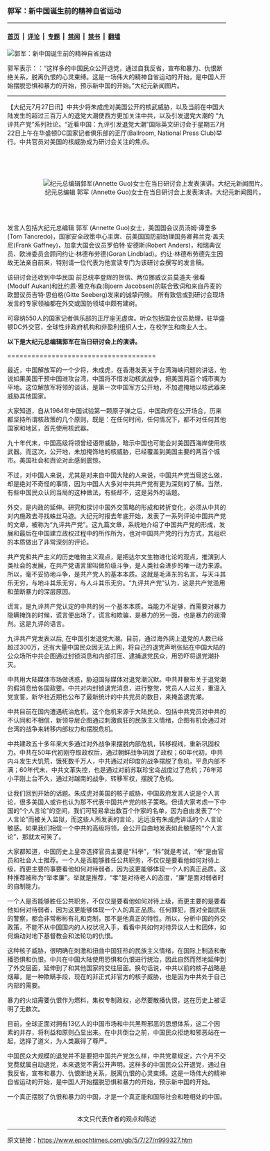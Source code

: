 ### 郭军：新中国诞生前的精神自省运动

---

#### [首页](../../../..?n999327) &nbsp;|&nbsp; [评论](../../../../../epoch-comment?n999327) &nbsp;|&nbsp; [专题](../../../../../epoch-special?n999327) &nbsp;|&nbsp; [禁闻](../../../../../epoch-news?n999327) &nbsp;|&nbsp; [禁书](../../../../../books?n999327) &nbsp;|&nbsp; [翻墙](https://github.com/gfw-breaker/nogfw/blob/master/README.md?n999327)


<div><img alt="郭军：新中国诞生前的精神自省运动" class="attachment-djy_600_400 size-djy_600_400 wp-post-image" src="https://i.epochtimes.com/assets/uploads/2005/07/507272929789-450x675.jpg"/>
<div class="caption">
 <p>
  郭军表示：：“这样多的中国民众公开退党，通过自我反省，宣布和暴力、仇恨断绝关系，脱离仇恨的心灵束缚。这是一场伟大的精神自省运动的开始，是中国人开始摆脱恐惧和暴力的开始，预示新中国的开始。”大纪元新闻图片。
 </p>
</div></div><hr/><div class="post_content" id="artbody" itemprop="articleBody">
 <!-- article content begin -->
 <p>
  【大纪元7月27日讯】中共少将朱成虎对美国公开的核武威胁，以及当前在中国大陆发生的超过三百万人的退党大潮使西方更加关注中共，以及引发退党大潮的 “九评共产党”系列社论。“近看中国：九评引发退党大潮”国际英文研讨会于星期五7月22日上午在华盛顿DC国家记者俱乐部的正厅(Ballroom, National Press Club)举行。中共官员对美国的核威胁成为研讨会关注的焦点。
 </p>
 <p>
  <center>
   <br/>
   <ok href=" https://i.epochtimes.com/assets/uploads/2005/07/507272142789-600x400.jpg" rel="noreferrer noopener" target="_blank">
    <img alt="" class="size-large wp-image-7233847" src="https://i.epochtimes.com/assets/uploads/2005/07/507272142789-600x400.jpg" title=""/>
   </ok>
  </center>
 </p>
 <p>
  <center>
   <br/>
   <figure aria-describedby="caption-attachment-7233819" class="wp-caption aligncenter" id="attachment_7233819" style="width: 600px">
    <ok href=" https://i.epochtimes.com/assets/uploads/2005/07/507272718789-600x400.jpg" rel="noreferrer noopener" target="_blank">
     <img alt="纪元总编辑郭军(Annette Guo)女士在当日研讨会上发表演讲。大纪元新闻图片。" class="size-large wp-image-7233819" src="https://i.epochtimes.com/assets/uploads/2005/07/507272718789-600x400.jpg" title="纪元总编辑郭军(Annette Guo)女士在当日研讨会上发表演讲。大纪元新闻图片。"/>
    </ok>
    <br/><figcaption class="wp-caption-text" id="caption-attachment-7233819">
     纪元总编辑
     <ok href="https://www.epochtimes.com/gb/tag/%E9%83%AD%E5%86%9B.html">
      郭军
     </ok>
     (Annette Guo)女士在当日研讨会上发表演讲。大纪元新闻图片。
    </figcaption><br/>
   </figure><br/>
  </center>
 </p>
 <p>
  发言人包括大纪元总编辑
  <ok href="https://www.epochtimes.com/gb/tag/%E9%83%AD%E5%86%9B.html">
   郭军
  </ok>
  (Annette Guo)女士，美国国会议员汤姆·谭奎多(Tom Tancredo)，国家安全政策中心主席、前美国国防部助理国务卿弗兰克·盖夫尼(Frank Gaffney)，加拿大国会议员罗伯特·安德斯(Robert Anders)，和瑞典议员、欧洲委员会顾问约让·林德布劳德(Goran Lindblad)。约让·林德布劳德先生因故无法亲自前来，特别请一位代表为他宣读专门为该研讨会撰写的发言稿。
 </p>
 <p>
  该研讨会还收到中华民国 前总统李登辉的贺信、两位挪威议员莫道夫·傲看(Modulf Aukan)和比约恩·雅克布森(Bjoern Jacobsen)的联合致词和来自丹麦的欧盟议员吉特·思伯格(Gitte Seeberg)发来的诚挚问候。 所有致信或到研讨会现场发言的专家领袖都在外交或国防领域中颇有建树。
 </p>
 <p>
  可容纳550人的国家记者俱乐部的正厅座无虚席。听众包括国会议员助理，驻华盛顿DC外交官，全球性非政府机构和非盈利组织人士，在校学生和商业人士。
 </p>
 <p>
  <b>
   以下是大纪元总编辑郭军在当日研讨会上的演讲。
  </b>
 </p>
 <p>
  =====================================
 </p>
 <p>
  最近，中国解放军的一个少将，朱成虎，在香港发表关于台湾海峡问题的讲话，他说如果美国干预中国进攻台湾，中国将不惜发动核武战争，把美国两百个城市夷为平地。这位解放军将领的谈话，是第一次中国军方公开地，不加遮掩地以核武器来威胁其他国家。
 </p>
 <p>
  大家知道，自从1964年中国试验第一颗原子弹之后，中国政府在公开场合，历来都坚持所谓核政策的几个原则，既是：在任何时间，任何情况下，都不对任何其他国家和地区，首先使用核武器。
 </p>
 <p>
  九十年代末，中国高级将领曾经语带威胁，暗示中国也可能会对美国西海岸使用核武器。而这次，公开地，未加掩饰地的核威胁，已经覆盖到美国主要的两百个城市。美国社会和舆论对此感到震惊。
 </p>
 <p>
  不过，对中国人来说，尤其是对来自中国大陆的人来说，中国共产党当局这么做，却是绝对不奇怪的事情，因为中国人大多对中共共产党有更为深刻的了解。当然，有些中国民众认同当局的这种做法，有些却不，这是另外的话题。
 </p>
 <p>
  外交，是内政的延伸。研究和探讨中国外交策略的形成和转折变化，必须从中共的对内施政去寻找蛛丝马迹。大纪元时报去年底开始，发表了一系列评论中国共产党的文章，被称为“九评共产党”。这九篇文章，系统地介绍了中国共产党的形成，发展和最后在中国建立政权过程中的所作所为，也对中国共产党的行为方式，其组织的本质做出了非常深刻的评论。
 </p>
 <p>
  共产党和共产主义的历史唯物主义观点，是把达尔文生物进化论的观点，推演到人类社会的发展，在共产党语言里叫做阶级斗争，是人类社会进步的唯一动力来源。所以，毫不妥协地斗争，是共产党人的基本本质。这就是毛泽东的名言，与天斗其乐无穷，与地斗其乐无穷，与人斗其乐无穷。“九评共产党”认为，这是共产党滥用和垄断暴力的深层原因。
 </p>
 <p>
  谎言，是九评共产党认定的中共的另一个基本本质。当能力不足够，而需要对暴力隐瞒掩饰的时候，谎言便出场了，谎言和欺骗，是暴力的另一面，也是暴力的润滑剂。这是九评的语言。
 </p>
 <p>
  九评共产党发表以后, 在中国引发退党大潮。目前，通过海外网上退党的人数已经超过300万，还有大量中国民众因无法上网，将自己的退党声明张贴在中国大陆的公众场所中共企图通过封锁消息和内部打压、逮捕退党民众，用恐吓将退党潮扑灭。
 </p>
 <p>
  中共用大陆媒体市场做诱惑，胁迫国际媒体对退党潮沉默。中共并散布关于退党潮的假消息给各国政要。中共对内封锁退党消息，进行整党，党员人人过关，重温入党宣誓。新华社近期也公布了最新统计的中共党员的数目，来掩盖退党潮。
 </p>
 <p>
  中共目前在国内遭遇统治危机，这个危机来源于大陆民众、包括中共党员对中共的不认同和不相信，新领导层企图通过刺激疯狂的民族主义情绪，企图有机会通过对台湾的战争来转移内部权力和摆脱危机。
 </p>
 <p>
  中共建政五十多年来大多通过对外战争来摆脱内部危机，转移视线，重新巩固权力。中共在50年代初刚夺取政权后，通过朝鲜战争巩固了政权；60年代初，中共内斗发生大饥荒，饿死数千万人，中共通过对印度的战争摆脱了危机，平息内部不满；60年代末，中共文革失控，也是通过对前苏联珍宝岛战度过了危机；76年邓小平刚上台不久，通过对越南的战争，转移军权，摆脱了危机。
 </p>
 <p>
  让我们回到开始的话题。朱成虎对美国的核子威胁，中国政府发言人说是个人言论，很多美国人或许也认为那不代表中国共产党的核子策略。但请大家考虑一下中国的“个人言论”的空间，我们可轻易拿出数百个作家的名单，因为自由发表了“个人言论”而被关入监狱，而这些人所发表的言论，远远没有朱成虎讲话的个人言论敏感。如果我们相信一个中共的高级将领，会公开自由地发表如此敏感的“个人言论”，那就太可笑了。
 </p>
 <p>
  大家都知道，中国历史上皇帝选择官员主要是“科举”，“科”就是考试，“举”是由官员和社会人士推荐。一个人是否能够胜任公共职务，不仅仅是要看他如何对待上级，而更主要的事要看他如何对待弱者，因为这更能够体现一个人的真正品质。这种推荐被称为“举孝廉”。举就是推荐，“孝”是对待老人的态度，“廉”是面对弱者时的自制能力。
 </p>
 <p>
  一个人是否能够胜任公共职务，不仅仅是要看他如何对待上级，而更主要的是要看他如何对待弱者，因为这更能够体现一个人的真正品质。任何罪犯，面对全副武装的警察，都会非常彬彬有礼和克制，那不是他真正的特性。所以，分析中国的外交政策，不能不从中国国内的人权状况入手，看看中共如何对待异议人士和团体，如何煽动对地下基督教会和法轮功的仇恨。
 </p>
 <p>
  这种核子威胁，很明确在刺激和扭曲中国狂热的民族主义情绪，在国际上制造和散播恐惧和仇恨。中共在中国大陆使用恐惧和仇恨进行统治，因此自然而然地延伸到了外交层面，延伸到了和其他国家的交往层面。换句话说，中共以前的核子战略是烟幕，是一种欺瞒手段，现在的非正式非官方的核子威胁，也是因为中共处于自己内部的需要。
 </p>
 <p>
  暴力的火焰需要仇恨作为燃料，集权专制政权，必然要散播仇恨，这在历史上被证明了无数次。
 </p>
 <p>
  目前，全球正面对拥有13亿人的中国市场和中共黑帮邪恶的思想体系，这二个因素的并存，将利益和原则凸显出来。在中共倒台之前，中国民众拒绝和邪恶站在一起，选择了道义，为人类赢得了尊严。
 </p>
 <p>
  中国民众大规模的退党并不是要把中国共产党怎么样，中共党章规定，六个月不交党费就属自动退党，本来退党不需公开声明。这样多的中国民众公开退党，通过自我反省，宣布和暴力、仇恨断绝关系，脱离仇恨的心灵束缚。这是一场伟大的精神自省运动的开始，是中国人开始摆脱恐惧和暴力的开始，预示新中国的开始。
 </p>
 <p>
  一个真正摆脱了仇恨和暴力的中国，才是一个真正能和国际社会和睦相处的中国。
  <font color="#ffffff">
   (http://www.dajiyuan.com)
  </font>
  <br/>
  <center>
   <font class="GY13">
    本文只代表作者的观点和陈述
   </font>
  </center>
 </p>
 <!-- article content end -->
 <div id="below_article_ad">
 </div>
</div>


---

原文链接：https://www.epochtimes.com/gb/5/7/27/n999327.htm